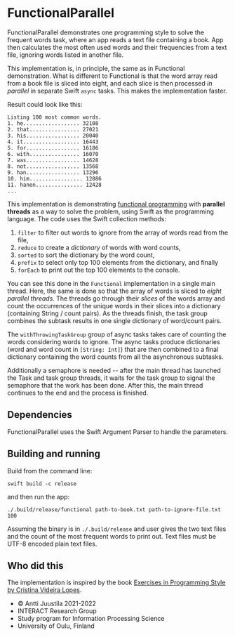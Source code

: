 # FunctionalParallel

FunctionalParallel demonstrates one programming style to solve the frequent words task, where an app reads a text file containing a book. App then calculates the most often used words and their frequencies from a text file, ignoring words listed in another file. 

This implementation is, in principle, the same as in Functional demonstration. What is different to Functional is that the word array read from a book file is sliced into eight, and each slice is then processed *in parallel* in separate Swift `async` tasks. This makes the implementation faster.

Result could look like this:

```console
Listing 100 most common words.
1. he.................. 32108
2. that................ 27021
3. his................. 20040
4. it.................. 16443
5. for................. 16186
6. with................ 16070
7. was................. 14628
8. not................. 13568
9. han................. 13296
10. him................. 12886
11. hanen............... 12428
...
```

This implementation is demonstrating [functional programming](https://en.wikipedia.org/wiki/Functional_programming) with **parallel threads** as a way to solve the problem, using Swift as the programming language. The code uses the Swift collection methods:

1. `filter` to filter out words to ignore from the array of words read from the file,
1. `reduce` to create a *dictionary* of words with word counts,
1. `sorted` to sort the dictionary by the word count,
1. `prefix` to select only top 100 elements from the dictionary, and finally
1. `forEach` to print out the top 100 elements to the console.

You can see this done in the `Functional` implementation in a single main thread. Here, the same is done so that the array of words is sliced to *eight parallel threads*. The threads go through their *slices* of the words array and count the occurrences of the unique words in their slices into a dictionary (containing String / count pairs). As the threads finish, the task group combines the subtask results in one single dictionary of word/count pairs.

The `withThrowingTaskGroup` group of async tasks takes care of counting the words considering words to ignore. The async tasks produce dictionaries (word and word count in `[String: Int]`) that are then combined to a final dictionary containing the word counts from all the asynchronous subtasks.

Additionally a semaphore is needed -- after the main thread has launched the Task and task group threads, it waits for the task group to signal the semaphore that the work has been done. After this, the main thread continues to the end and the process is finished.


## Dependencies

FunctionalParallel uses the Swift Argument Parser to handle the parameters.


## Building and running

Build from the command line:

```console
swift build -c release
```

and then run the app:

```console
./.build/release/functional path-to-book.txt path-to-ignore-file.txt 100 
```

Assuming the binary is in `./.build/release` and user gives the two text files and the count of the most frequent words to print out. Text files must be UTF-8 encoded plain text files.


## Who did this

The implementation is inspired by the book [Exercises in Programming Style by Cristina Videira Lopes](https://www.routledge.com/Exercises-in-Programming-Style/Lopes/p/book/9780367350208).


* &copy; Antti Juustila 2021-2022
* INTERACT Research Group
* Study program for Information Processing Science
* University of Oulu, Finland
